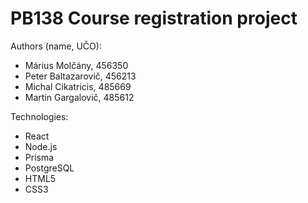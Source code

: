 # PB138 Course registration project
Authors (name, UČO): 
  - Márius Molčány, 456350  
  - Peter Baltazarovič, 456213 
  - Michal Cikatricis, 485669
  - Martin Gargalovič, 485612



Technologies:
  - React
  - Node.js
  - Prisma
  - PostgreSQL
  - HTML5
  - CSS3
